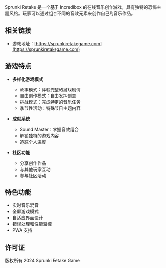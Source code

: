 Sprunki Retake 是一个基于 Incredibox 的在线音乐创作游戏，具有独特的恐怖主题风格。玩家可以通过组合不同的音效元素来创作自己的音乐作品。

## 相关链接

- 游戏地址：[https://sprunkiretakegame.com](https://sprunkiretakegame.com)

## 游戏特点

- **多样化游戏模式**
  - 故事模式：体验完整的游戏剧情
  - 自由创作模式：自由发挥创意
  - 挑战模式：完成特定的音乐任务
  - 季节性活动：特殊节日主题内容

- **成就系统**
  - Sound Master：掌握音效组合
  - 解锁独特的游戏内容
  - 追踪个人进度

- **社区功能**
  - 分享创作作品
  - 与其他玩家互动
  - 参与社区活动

## 特色功能

- 实时音乐混音
- 全屏游戏模式
- 自适应界面设计
- 错误处理和性能监控
- PWA 支持

## 许可证

版权所有 2024 Sprunki Retake Game

